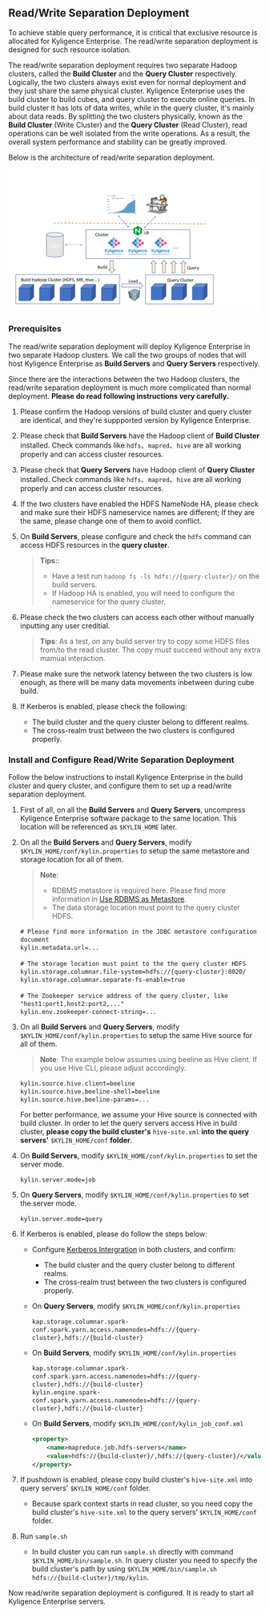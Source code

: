 ## Read/Write Separation Deployment

To achieve stable query performance, it is critical that exclusive resource is allocated for Kyligence Enterprise. The read/write separation deployment is designed for such resource isolation.

The read/write separation deployment requires two separate Hadoop clusters, called the **Build Cluster** and the **Query Cluster** respectively. Logically, the two clusters always exist even for normal deployment and they just share the same physical cluster. Kyligence Enterprise uses the build cluster to build cubes, and query cluster to execute online queries. In build cluster it has lots of data writes, while in the query cluster, it's mainly about data reads. By splitting the two clusters physically, known as the **Build Cluster** (Write Cluster) and the **Query Cluster** (Read Cluster), read operations can be well isolated from the write operations. As a result, the overall system performance and stability can be greatly improved.

Below is the architecture of read/write separation deployment.

![Deployment Architecture](images/rw.png)

### Prerequisites

The read/write separation deployment will deploy Kyligence Enterprise in two separate Hadoop clusters. We call the two groups of nodes that will host Kyligence Enterprise as **Build Servers** and **Query Servers** respectively.

Since there are the interactions between the two Hadoop clusters, the read/write separation deployment is much more complicated than normal deployment. **Please do read following instructions very carefully.**

1. Please confirm the Hadoop versions of build cluster and query cluster are identical, and they're suppported version by Kyligence Enterprise.

2. Please check that **Build Servers** have the Hadoop client of **Build Cluster** installed. Check commands like `hdfs`、`mapred`、`hive` are all working properly and can access cluster resources.

3. Please check that **Query Servers** have Hadoop client of **Query Cluster** installed. Check commands like `hdfs`、`mapred`、`hive` are all working properly and can access cluster resources.

4. If the two clusters have enabled the HDFS NameNode HA, please check and make sure their HDFS nameservice names are different; If they are the same, please change one of them to avoid conflict.

5. On **Build Servers**, please configure and check the `hdfs` command can access HDFS resources in the **query cluster**.

   > **Tips:**:
   > - Have a test run `hadoop fs -ls hdfs://{query-cluster}/` on the build servers.
   > - If Hadoop HA is enabled, you will need to configure the nameservice for the query cluster.

6. Please check the two clusters can access each other without manually inputting any user creditial.

   > **Tips**: As a test, on any build server try to copy some HDFS files from/to the read cluster. The copy must succeed without any extra mamual interaction.

7. Please make sure the network latency between the two clusters is low enough, as there will be many data movements inbetween during cube build.

8. If  Kerberos is enabled, please check the following:

   - The build cluster and the query cluster belong to different realms.
   - The cross-realm trust between the two clusters is configured properly.

### Install and Configure Read/Write Separation Deployment

Follow the below instructions to install Kyligence Enterprise in the build cluster and query cluster, and configure them to set up a read/write separation deployment.

1. First of all, on all the **Build Servers** and **Query Servers**, uncompress Kyligence Enterprise software package to the same location. This location will be referenced as `$KYLIN_HOME` later.

2. On all the **Build Servers** and **Query Servers**, modify `$KYLIN_HOME/conf/kylin.properties` to setup the same metastore and storage location for all of them.

   > **Note**: 
   > - RDBMS metastore is required here. Please find more information in [Use RDBMS as Metastore](../rdbms_metastore/).
   > - The data storage location must point to the query cluster HDFS.

   ```properties
   # Please find more information in the JDBC metastore configuration document
   kylin.metadata.url=...
   
   # The storage location must point to the the query cluster HDFS
   kylin.storage.columnar.file-system=hdfs://{query-cluster}:8020/
   kylin.storage.columnar.separate-fs-enable=true
   
   # The Zookeeper service address of the query cluster, like "host1:port1,host2:port2,..."
   kylin.env.zookeeper-connect-string=...
   ```

3. On all **Build Servers** and **Query Servers**, modify `$KYLIN_HOME/conf/kylin.properties` to setup the same Hive source for all of them.

   > **Note**: The example below assumes using beeline as Hive client. If you use Hive CLI, please adjust accordingly.

   ```properties
   kylin.source.hive.client=beeline
   kylin.source.hive.beeline-shell=beeline
   kylin.source.hive.beeline-params=...
   ```

   For better performance, we assume your Hive source is connected with build cluster. In order to let the query servers access Hive in build cluster, **please copy the build cluster's** `hive-site.xml` **into the query servers'** `$KYLIN_HOME/conf` **folder**.

4. On **Build Servers**, modify `$KYLIN_HOME/conf/kylin.properties` to set the server mode.

   ```properties
   kylin.server.mode=job
   ```

5. On **Query Servers**, modify `$KYLIN_HOME/conf/kylin.properties` to set the server mode.

   ```properties
   kylin.server.mode=query
   ```

6. If Kerberos is enabled, please do follow the steps below:

   - Configure [Kerberos Intergration](../../security/kerberos.en.md) in both clusters, and confirm:

     - The build cluster and the query cluster belong to different realms.
     - The cross-realm trust between the two clusters is configured properly.

   - On **Query Servers**, modify `$KYLIN_HOME/conf/kylin.properties`

     ```properties
     kap.storage.columnar.spark-conf.spark.yarn.access.namenodes=hdfs://{query-cluster},hdfs://{build-cluster}
     ```

   - On **Build Servers**, modify `$KYLIN_HOME/conf/kylin.properties`

     ```properties
     kap.storage.columnar.spark-conf.spark.yarn.access.namenodes=hdfs://{query-cluster},hdfs://{build-cluster}    
     kylin.engine.spark-conf.spark.yarn.access.namenodes=hdfs://{query-cluster},hdfs://{build-cluster}
     ```

   - On **Build Servers**, modify `$KYLIN_HOME/conf/kylin_job_conf.xml`

     ```xml
     <property>
         <name>mapreduce.job.hdfs-servers</name>
         <value>hdfs://{build-cluster}/,hdfs://{query-cluster}/</value>
     </property>
     ```
   
7. If pushdown is enabled, please copy build cluster's `hive-site.xml` into query servers' `$KYLIN_HOME/conf` folder.

   - Because spark context starts in read cluster, so you need copy the build cluster's `hive-site.xml` to the query servers‘ `$KYLIN_HOME/conf` folder.

8. Run `sample.sh`

   - In build cluster you can run `sample.sh` directly with command `$KYLIN_HOME/bin/sample.sh`. In query cluster you need to specify the build cluster's path by using `$KYLIN_HOME/bin/sample.sh hdfs://{build-cluster}/tmp/kylin`.

Now read/write separation deployment is configured. It is ready to start all Kyligence Enterprise servers.
